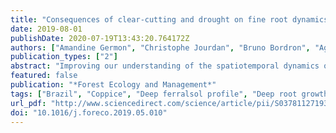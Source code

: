 ```yaml
---
title: "Consequences of clear-cutting and drought on fine root dynamics down to 17 m in coppice-managed eucalypt plantations"
date: 2019-08-01
publishDate: 2020-07-19T13:43:20.764172Z
authors: ["Amandine Germon", "Christophe Jourdan", "Bruno Bordron", "Agnès Robin", "Yann Nouvellon", "Lydie Chapuis-Lardy", "José Leonardo de Moraes Gonçalves", "Céline Pradier", "Iraê Amaral Guerrini", "Jean-Paul Laclau"]
publication_types: ["2"]
abstract: "Improving our understanding of the spatiotemporal dynamics of fine roots in deep soil layers is of utter importance to manage tropical planted forests in a context of climate change. Our study aimed to assess the effect of clear-cutting and drought on fine-root dynamics down to the water table in Brazilian ferralsol under eucalypt plantations conducted in coppice. Fine roots (i.e. diameter textless2 mm) were sampled down to 17 m deep in a throughfall exclusion experiment comparing stands with 37% of throughfall excluded by plastic sheets (−W) and stands without rain exclusion (+W). Root dynamics were studied using minirhizotron in two permanent pits down to 17 m deep, over 1 year before clear-cutting, then over 2 years in coppice, as well as down to 4 m deep in a non-harvested plot (NH) serving as a control. After harvesting, a spectacular fine root growth of trees conducted in coppice occurred in very deep soil layers (textgreater13 m) and, surprisingly, root mortality remained extremely low whatever the depth and the treatment. Total fine-root biomass in coppice down to 17 m depth was 1266 and 1017 g m−2 in +W and −W, respectively, at 1.5 year after the clear-cut and was 1078 g m−2 in NH 7.5 years after planting. Specific root length and specific root area were about 15% higher in −W than in +W. Proliferation of fine roots at great depths could be an adaptive mechanism for tree survival, enhancing the access to water stored in the subsoil. The root system established before clear-cutting provides access to water stored in very deep layers that probably contribute to mitigate the risk of tree mortality during prolonged drought periods when the eucalypt plantations is conducted in coppice after the clear-cut."
featured: false
publication: "*Forest Ecology and Management*"
tags: ["Brazil", "Coppice", "Deep ferralsol profile", "Deep root growth", "Minirhizotron", "Throughfall exclusion"]
url_pdf: "http://www.sciencedirect.com/science/article/pii/S0378112719302890"
doi: "10.1016/j.foreco.2019.05.010"
---
```



